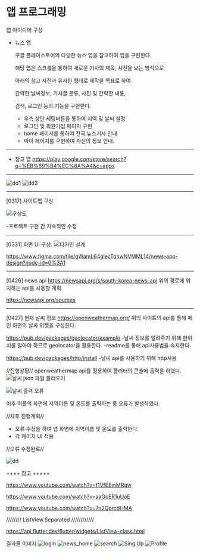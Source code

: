 # 앱 프로그래밍 

앱 아이디어 구상

- 뉴스 앱

   구글 플레이스토어의 다양한 뉴스 앱을 참고하여 앱을 구현한다.

   해당 앱은 스크롤을 통하여 새로운 기사의 제목, 사진을 보는 방식으로

   아래의 참고 사진과 유사한 형태로 제작을 목표로 하여

   간략한 날씨정보, 기사글 분류, 사진 및 간략한 내용,

   검색, 로그인 등의 기능을 구현한다.

   + 우측 상단 세팅버튼을 통하여 지역 및 날씨 설정
   + 로그인 및 회원가입 페이지 구현
   + home 페이지를 통하여 전국 뉴스기사 안내
   + 마이 페이지를 구현하여 자신의 정보 안내.
---------------------------------------------------------------------   
- 참고 앱
https://play.google.com/store/search?q=%EB%89%B4%EC%8A%A4&c=apps
---------------------------------------------------------------------

 ![dd1](https://user-images.githubusercontent.com/95200335/157620137-dcd9f71a-d567-4a85-8513-54d0fb1cd723.png)
 ![dd3](https://user-images.githubusercontent.com/95200335/157620796-c170d575-67f6-4620-a37c-17ff1bfae41e.png)
 
---------------------------------------------------------------------
[0317] 사이트맵 구상

![구상도](https://user-images.githubusercontent.com/95200335/174016096-9e23b672-5827-4242-a638-44ac26ccca1a.PNG)


-프로젝트 구현 간 지속적인 수정 

----------------------------------------------------------------------
[0331] 화면 UI 구상.
![디자인 설계](https://user-images.githubusercontent.com/95200335/174028994-5b43ad3a-ce2d-4784-ab47-1bb1cdea14f4.png)

https://www.figma.com/file/qWamL64glecTqhwNVMML14/news-app-design?node-id=0%3A1

----------------------------------------------------------------------
[0426] news api 
https://newsapi.org/s/south-korea-news-api
위의 경로에 위치하는 api를 사용할 계획

https://newsapi.org/sources

---------------------------------------------------------------------
[0427] 현재 날씨 정보
https://openweathermap.org/
위의 사이트의 api를 통해 메인 화면의 날싸 위젯을 구성한다.

https://pub.dev/packages/geolocator/example
-날씨 정보를 알려주기 위해 현위치를 알아야 하므로  geolocator을 활용한다.
-readme를 통해 api사용법을 숙지한다.

https://pub.dev/packages/http/install
-날씨 api를 사용하기 위해 http사용

//진행상황//
openweathermap api를 활용하여 플러터의 콘솔에 출력을 하였다.
![날씨 json 파일 불러오기](https://user-images.githubusercontent.com/95200335/165798940-16643d49-73e7-44be-8d16-1f835edad515.png)

![날씨 출력 오류](https://user-images.githubusercontent.com/95200335/165800029-f0a807a0-a9d1-40a2-af9d-f2692147550a.png)


이후 어플의 화면에 지역이름 및 온도를 출력하는 중 오류가 발생하였다.

//차후 진행계획//
-  오류 수정을 하여 앱 화면에 지역이름 및 온도를 출력한다.
- 각 페이지 UI 적용

//오류 수정완료//

![dd](https://user-images.githubusercontent.com/95200335/165882316-3ed0dc8b-4db7-4fab-a057-81927a17ff5a.png)


++++ 참고 +++++

https://www.youtube.com/watch?v=f1VfEEmMRgw

https://www.youtube.com/watch?v=aaGcER1uUoE

https://www.youtube.com/watch?v=7n2QprcdHMA

//////// ListView.Separated ////////////

https://api.flutter.dev/flutter/widgets/ListView-class.html

결과물 이미지
![logIn](https://user-images.githubusercontent.com/95200335/174029132-2715b08c-d705-4c57-9ce2-f32adc45a93a.png)
![news_home](https://user-images.githubusercontent.com/95200335/174029159-300f51f3-90bd-45db-88cb-6186ea4d7405.png)
![search](https://user-images.githubusercontent.com/95200335/174029170-a04f00e4-d2a5-484b-aff5-77a1d9c6b8ed.png)
![Sing Up](https://user-images.githubusercontent.com/95200335/174029174-e6445661-1321-466b-9472-5e1adc6a5be0.png)
![Profile](https://user-images.githubusercontent.com/95200335/174029195-5944c6d7-652d-4c76-b0ed-eaaaaf2e4612.png)
